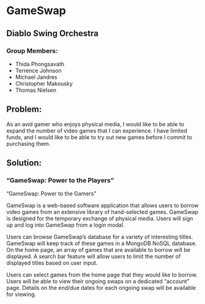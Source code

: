 # GameSwap

## Diablo Swing Orchestra
### Group Members:
- Thida Phongsavath
- Terrence Johnson
- Michael Jandres
- Christopher Makousky
- Thomas Nielsen

## Problem:
As an avid gamer who enjoys physical media, I would like to be able to expand the number of video games that I can experience. I have limited funds, and I would like to be able to try out new games before I commit to purchasing them.

## Solution:
### “GameSwap: Power to the Players”
“GameSwap: Power to the Gamers”

GameSwap is a web-based software application that allows users to borrow video games from an extensive library of hand-selected games. GameSwap is designed for the temporary exchange of physical media. Users will sign up and log into GameSwap from a login modal.

Users can browse GameSwap’s database for a variety of interesting titles. GameSwap will keep track of these games in a MongoDB NoSQL database. On the home page, an array of games that are available to borrow will be displayed. A search bar feature will allow users to limit the number of displayed titles based on user input.

Users can select games from the home page that they would like to borrow. Users will be able to view their ongoing swaps on a dedicated “account” page. Details on the end/due dates for each ongoing swap will be available for viewing.
